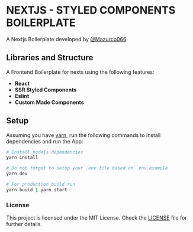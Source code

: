 # NEXTJS - STYLED COMPONENTS BOILERPLATE

A Nextjs Boilerplate developed by [@Mazurco066](https://github.com/Mazurco066).

## Libraries and Structure

A Frontend Boilerplate for nexts using the following features:

* **React**
* **SSR Styled Components**
* **Eslint**
* **Custom Made Components**

## Setup

Assuming you have [yarn](https://yarnpkg.com/), run the following commands to install dependencies and run the App:
```sh
# Install nodejs dependencies
yarn install

# Do not forget to setup your .env file based on .env.example
yarn dev

# For production build run
yarn build | yarn start
```

### License

This project is licensed under the MIT License. Check the [LICENSE](LICENSE) file for further details.